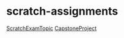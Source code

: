 # scratch-assignments
[ScratchExamTopic](https://drive.google.com/file/d/11v7lu7So9yLIM1Ba2VtDdXkMpKsYK3ZU/view?usp=share_link)
[CapstoneProject](https://drive.google.com/file/d/11v7lu7So9yLIM1Ba2VtDdXkMpKsYK3ZU/view?usp=share_link)
